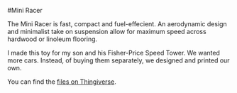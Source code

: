 #Mini Racer

The Mini Racer is fast, compact and fuel-effecient. An aerodynamic design
and minimalist take on suspension allow for maximum speed across hardwood
or linoleum flooring.

I made this toy for my son and his Fisher-Price Speed Tower. We wanted more
cars. Instead, of buying them separately, we designed and printed our own.

You can find the [files on Thingiverse](http://www.thingiverse.com/thing:721565).
